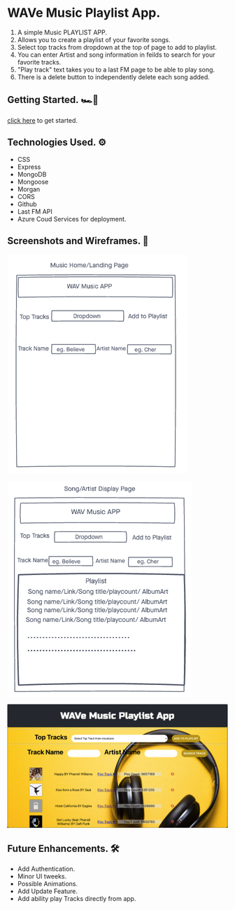 # WAVe Music Playlist App.

1. A simple Music PLAYLIST APP.
2. Allows you to create a playlist of your favorite songs.
3. Select top tracks from dropdown at the top of page to add to playlist.
4. You can enter Artist and song information in feilds to search for your favorite tracks.
5. "Play track" text takes you to a last FM page to be able to play song.
7. There is a delete button to independently delete each song added.

##  Getting Started. 🏎💨 

[click here](https://waveappfinal.azurewebsites.net/) to get started. 

##  Technologies Used. ⚙️
- CSS
- Express
- MongoDB
- Mongoose
- Morgan
- CORS
- Github
- Last FM API
- Azure Coud Services for deployment.

##  Screenshots and Wireframes. 📸    

![Wireframe 1](./src/images/landing.png)

![Wireframe Mobile](./src/images/display.png)

![App Screenshot](./src/images/apps.png)

##  Future Enhancements. 🛠

- Add Authentication.
- Minor UI tweeks.
- Possible Animations.
- Add Update Feature.
- Add ability play Tracks directly from app.
